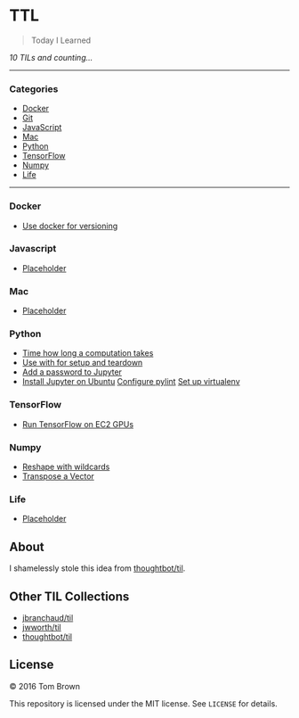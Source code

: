 # TTL

> Today I Learned


_10 TILs and counting..._

---

### Categories

* [Docker](#docker)
* [Git](#git)
* [JavaScript](#javascript)
* [Mac](#mac)
* [Python](#python)
* [TensorFlow](#tensorflow)
* [Numpy](#numpy)
* [Life](#life)

---

### Docker

- [Use docker for versioning](docker/use-docker-for-versioning.md)

### Javascript

- [Placeholder](#)

### Mac

- [Placeholder](#)

### Python

- [Time how long a computation takes](python/time-how-long-a-computation-takes.md)
- [Use with for setup and teardown](python/use-with-for-setup-and-teardown.md)
- [Add a password to Jupyter](python/add-a-password-to-jupyter.md)
- [Install Jupyter on Ubuntu](python/install-jupyter-on-ubuntu.md)
  [Configure pylint](python/configure-pylint.md)
  [Set up virtualenv](python/set-up-virtualenv.md)

### TensorFlow

- [Run TensorFlow on EC2 GPUs](tensorflow/run-tensorflow-on-ec2-gpus.md)

### Numpy

- [Reshape with wildcards](numpy/reshape-with-wildcards.md)
- [Transpose a Vector](numpy/transpose-a-vector.md)

### Life

- [Placeholder](#)


## About

I shamelessly stole this idea from
[thoughtbot/til](https://github.com/thoughtbot/til).

## Other TIL Collections

* [jbranchaud/til](https://github.com/jbranchaud/til)
* [jwworth/til](https://github.com/jwworth/til)
* [thoughtbot/til](https://github.com/thoughtbot/til)

## License

&copy; 2016 Tom Brown

This repository is licensed under the MIT license. See `LICENSE` for
details.
